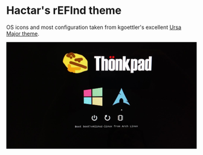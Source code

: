 # Hactar's rEFInd theme

OS icons and most configuration taken from kgoettler's excellent [Ursa Major theme](https://github.com/kgoettler/ursamajor-rEFInd).

![Boot selection screen](boot-selection.jpg)

